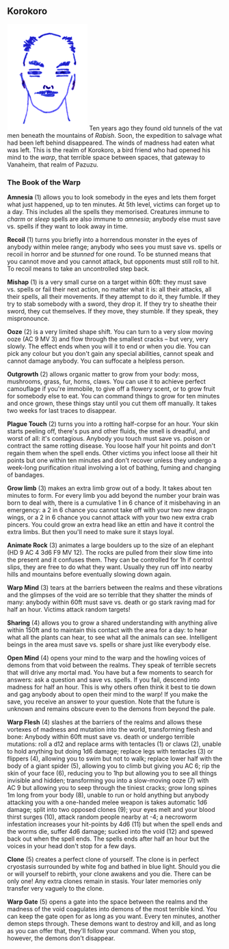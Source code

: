## Korokoro

![Korokoro](Korokoro.png) Ten years ago they found old tunnels of the
vat men beneath the mountains of *Rabish*. Soon, the expedition to
salvage what had been left behind disappeared. The winds of madness
had eaten what was left. This is the realm of Korokoro, a bird friend
who had opened his mind to the *warp*, that terrible space between
spaces, that gateway to Vanaheim, that realm of Pazuzu.

### The Book of the Warp

**Amnesia** (1) allows you to look somebody in the eyes and lets them
forget what just happened, up to ten minutes. At 5th level, victims
can forget up to a day. This includes all the spells they memorised.
Creatures immune to *charm* or *sleep* spells are also immune to
*amnesia*; anybody else must save vs. spells if they want to look away
in time.

**Recoil** (1) turns you briefly into a horrendous monster in the eyes
of anybody within melee range; anybody who sees you must save
vs. spells or recoil in horror and be *stunned* for one round. To be
stunned means that you cannot move and you cannot attack, but
opponents must still roll to hit. To recoil means to take an
uncontrolled step back.

**Mishap** (1) is a very small curse on a target within 60ft: they
must save vs. spells or fail their next action, no matter what it is:
all their attacks, all their spells, all their movements. If they
attempt to do it, they fumble. If they try to stab somebody with a
sword, they drop it. If they try to sheathe their sword, they cut
themselves. If they move, they stumble. If they speak, they
mispronounce.

**Ooze** (2) is a very limited shape shift. You can turn to a very
slow moving ooze (AC 9 MV 3) and flow through the smallest cracks –
but very, very slowly. The effect ends when you will it to end or when
you die. You can pick any colour but you don't gain any special
abilities, cannot speak and cannot damage anybody. You can suffocate a
helpless person.

**Outgrowth** (2) allows organic matter to grow from your body: moss,
mushrooms, grass, fur, horns, claws. You can use it to achieve perfect
camouflage if you're immobile, to give off a flowery scent, or to grow
fruit for somebody else to eat. You can command things to grow for ten
minutes and once grown, these things stay until you cut them off
manually. It takes two weeks for last traces to disappear.

**Plague Touch** (2) turns you into a rotting half-corpse for an hour.
Your skin starts peeling off, there's pus and other fluids, the smell
is dreadful, and worst of all: it's contagious. Anybody you touch must
save vs. poison or contract the same rotting disease. You loose half
your hit points and don't regain them when the spell ends. Other
victims you infect loose all their hit points but one within ten
minutes and don't recover unless they undergo a week-long purification
ritual involving a lot of bathing, fuming and changing of bandages.

**Grow limb** (3) makes an extra limb grow out of a body. It takes
about ten minutes to form. For every limb you add beyond the number
your brain was born to deal with, there is a cumulative 1 in 6 chance
of it misbehaving in an emergency: a 2 in 6 chance you cannot take off
with your two new dragon wings, or a 2 in 6 chance you cannot attack
with your two new extra crab pincers. You could grow an extra head like
an ettin and have it control the extra limbs. But then you'll need to
make sure it stays loyal.

**Animate Rock** (3) animates a large boulders up to the size of an
elephant (HD 9 AC 4 3d6 F9 MV 12). The rocks are pulled from their
slow time into the present and it confuses them. They can be
controlled for 1h if control slips, they are free to do what they
want. Usually they run off into nearby hills and mountains before
eventually slowing down again.

**Warp Mind** (3) tears at the barriers between the realms and these
vibrations and the glimpses of the void are so terrible that they
shatter the minds of many: anybody within 60ft must save vs. death or
go stark raving mad for half an hour. Victims attack random targets!

**Sharing** (4) allows you to grow a shared understanding with
anything alive within 150ft and to maintain this contact with the area
for a day: to hear what all the plants can hear, to see what all the
animals can see. Intelligent beings in the area must save vs. spells
or share just like everybody else.

**Open Mind** (4) opens your mind to the warp and the howling voices
of demons from that void between the realms. They speak of terrible
secrets that will drive any mortal mad. You have but a few moments to
search for answers: ask a question and save vs. spells. If you fail,
descend into madness for half an hour. This is why others often think
it best to tie down and gag anybody about to open their mind to the
warp! If you make the save, you receive an answer to your question.
Note that the future is unknown and remains obscure even to the demons
from beyond the pale.

**Warp Flesh** (4) slashes at the barriers of the realms and allows
these vortexes of madness and mutation into the world, transforming
flesh and bone: Anybody within 60ft must save vs. death or undergo
terrible mutations: roll a d12 and replace arms with tentacles (1) or
claws (2), unable to hold anything but doing 1d6 damage; replace legs
with tentacles (3) or flippers (4), allowing you to swim but not to
walk; replace lower half with the body of a giant spider (5), allowing
you to climb but giving you AC 6; rip the skin of your face (6),
reducing you to 1hp but allowing you to see all things invisible and
hidden; transforming you into a slow-moving ooze (7) with AC 9 but
allowing you to seep through the tiniest cracks; grow long spines 1m
long from your body (8), unable to run or hold anything but anybody
attacking you with a one-handed melee weapon is takes automatic 1d6
damage; split into two opposed clones (9); your eyes melt and your
blood thirst surges (10), attack random people nearby at -4; a
necroworm infestation increases your hit-points by 4d6 (11) but when
the spell ends and the worms die, suffer 4d6 damage; sucked into the
void (12) and spewed back out when the spell ends. The spells ends
after half an hour but the voices in your head don't stop for a few
days.

**Clone** (5) creates a perfect clone of yourself. The clone is in
perfect cryostasis surrounded by white fog and bathed in blue light.
Should you die or will yourself to rebirth, your clone awakens and you
die. There can be only one! Any extra clones remain in stasis. Your
later memories only transfer very vaguely to the clone.

**Warp Gate** (5) opens a gate into the space between the realms and
the madness of the void coagulates into demons of the most terrible
kind. You can keep the gate open for as long as you want. Every ten
minutes, another demon steps through. These demons want to destroy and
kill, and as long as you can offer that, they'll follow your command.
When you stop, however, the demons don't disappear.
